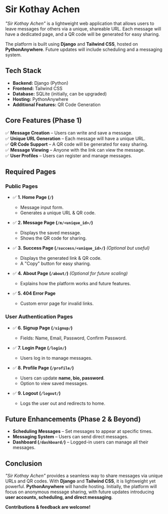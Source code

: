 # Sir Kothay Achen  

*"Sir Kothay Achen"* is a lightweight web application that allows users to leave messages for others via a unique, shareable URL. Each message will have a dedicated page, and a QR code will be generated for easy sharing.  

The platform is built using **Django** and **Tailwind CSS**, hosted on **PythonAnywhere**. Future updates will include scheduling and a messaging system.  

## Tech Stack  

- **Backend:** Django (Python)  
- **Frontend:** Tailwind CSS  
- **Database:** SQLite (initially, can be upgraded)  
- **Hosting:** PythonAnywhere  
- **Additional Features:** QR Code Generation  

## Core Features (Phase 1)  

✅ **Message Creation** – Users can write and save a message.  
✅ **Unique URL Generation** – Each message will have a unique URL.  
✅ **QR Code Support** – A QR code will be generated for easy sharing.  
✅ **Message Viewing** – Anyone with the link can view the message.  
✅ **User Profiles** – Users can register and manage messages.  


## Required Pages  

### **Public Pages**  
- ✅ **1. Home Page (`/`)**  
  - Message input form.  
  - Generates a unique URL & QR code.  

- ✅ **2. Message Page (`/m/<unique_id>/`)**  
  - Displays the saved message.  
  - Shows the QR code for sharing.  

- ✅ **3. Success Page (`/success/<unique_id>/`)** *(Optional but useful)*  
  - Displays the generated link & QR code.  
  - A "Copy" button for easy sharing.  

- ✅ **4. About Page (`/about/`)** *(Optional for future scaling)*  
  - Explains how the platform works and future features.  

- ✅ **5. 404 Error Page**  
  - Custom error page for invalid links.  


### **User Authentication Pages**  
- ✅ **6. Signup Page (`/signup/`)**  
  - Fields: Name, Email, Password, Confirm Password.  

- ✅ **7. Login Page (`/login/`)**  
  - Users log in to manage messages.  

- ✅ **8. Profile Page (`/profile/`)**  
  - Users can update **name, bio, password**.  
  - Option to view saved messages.  

- ✅ **9. Logout (`/logout/`)**  
  - Logs the user out and redirects to home.  


## Future Enhancements (Phase 2 & Beyond)  

- **Scheduling Messages** – Set messages to appear at specific times.  
- **Messaging System** – Users can send direct messages.  
- **Dashboard (`/dashboard/`)** – Logged-in users can manage all their messages.  


## Conclusion  

*"Sir Kothay Achen"* provides a seamless way to share messages via unique URLs and QR codes. With **Django** and **Tailwind CSS**, it is lightweight yet powerful. **PythonAnywhere** will handle hosting. Initially, the platform will focus on anonymous message sharing, with future updates introducing **user accounts, scheduling, and direct messaging**.  

**Contributions & feedback are welcome!**  

